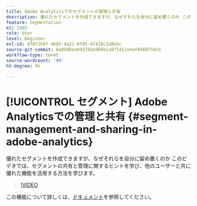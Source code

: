 ```yaml
---
title: Adobe Analyticsでのセグメントの管理と共有
description: 優れたセグメントを作成できますが、なぜそれらを自分に留め置くのか このビデオでは、セグメントの共有と管理に関するヒントを学び、他のユーザーと共に優れた機能を活用する方法を学びます。
feature: Segmentation
kt: 2305
role: User
level: Beginner
exl-id: d78f2b6f-d685-4a21-8f45-4f410c3a0e5c
source-git-commit: 0a89dbee943292e969e1a971411e4af0468f58cb
workflow-type: tm+mt
source-wordcount: '99'
ht-degree: 9%

---
```


# [!UICONTROL セグメント] Adobe Analyticsでの管理と共有 {#segment-management-and-sharing-in-adobe-analytics}

優れたセグメントを作成できますが、なぜそれらを自分に留め置くのか このビデオでは、セグメントの共有と管理に関するヒントを学び、他のユーザーと共に優れた機能を活用する方法を学びます。

>[!VIDEO](https://video.tv.adobe.com/v/25402/?quality=12&learn=on)

この機能について詳しくは、[ドキュメント](https://experienceleague.adobe.com/docs/analytics/components/segmentation/segmentation-workflow/seg-manage.html?lang=en)を参照してください。
